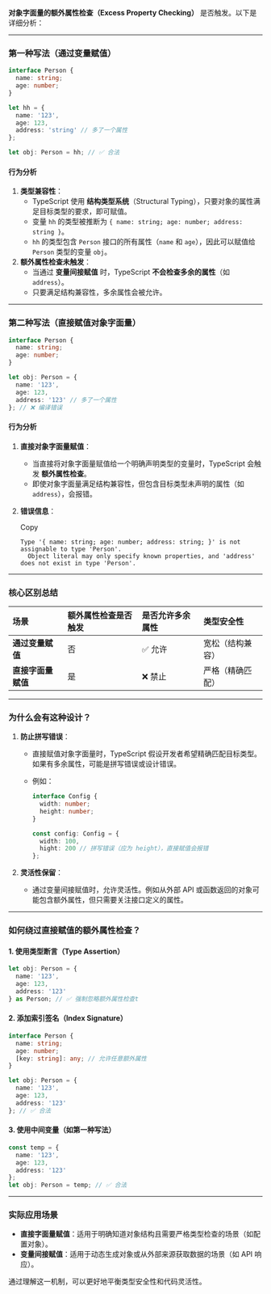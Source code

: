 **对象字面量的额外属性检查（Excess Property Checking）** 是否触发。以下是详细分析：

------

### **第一种写法（通过变量赋值）**

```ts
interface Person {
  name: string;
  age: number;
}

let hh = {
  name: '123',
  age: 123,
  address: 'string' // 多了一个属性
};

let obj: Person = hh; // ✅ 合法
```

#### **行为分析**

1. **类型兼容性**：
   - TypeScript 使用 **结构类型系统**（Structural Typing），只要对象的属性满足目标类型的要求，即可赋值。
   - 变量 `hh` 的类型被推断为 `{ name: string; age: number; address: string }`。
   - `hh` 的类型包含 `Person` 接口的所有属性（`name` 和 `age`），因此可以赋值给 `Person` 类型的变量 `obj`。
2. **额外属性检查未触发**：
   - 当通过 **变量间接赋值** 时，TypeScript **不会检查多余的属性**（如 `address`）。
   - 只要满足结构兼容性，多余属性会被允许。

------

### **第二种写法（直接赋值对象字面量）**

```ts
interface Person {
  name: string;
  age: number;
}

let obj: Person = {
  name: '123',
  age: 123,
  address: '123' // 多了一个属性
}; // ❌ 编译错误
```

#### **行为分析**

1. **直接对象字面量赋值**：

   - 当直接将对象字面量赋值给一个明确声明类型的变量时，TypeScript 会触发 **额外属性检查**。
   - 即使对象字面量满足结构兼容性，但包含目标类型未声明的属性（如 `address`），会报错。

2. **错误信息**：

   Copy

   ```
   Type '{ name: string; age: number; address: string; }' is not assignable to type 'Person'.
     Object literal may only specify known properties, and 'address' does not exist in type 'Person'.
   ```

------

### **核心区别总结**

| 场景               | 额外属性检查是否触发 | 是否允许多余属性 | 类型安全性       |
| :----------------- | :------------------- | :--------------- | :--------------- |
| **通过变量赋值**   | 否                   | ✅ 允许           | 宽松（结构兼容） |
| **直接字面量赋值** | 是                   | ❌ 禁止           | 严格（精确匹配） |

------

### **为什么会有这种设计？**

1. **防止拼写错误**：

   - 直接赋值对象字面量时，TypeScript 假设开发者希望精确匹配目标类型。如果有多余属性，可能是拼写错误或设计错误。

   - 例如：

     

     ```ts
     interface Config {
       width: number;
       height: number;
     }
     
     const config: Config = {
       width: 100,
       hight: 200 // 拼写错误（应为 height），直接赋值会报错
     };
     ```

2. **灵活性保留**：

   - 通过变量间接赋值时，允许灵活性。例如从外部 API 或函数返回的对象可能包含额外属性，但只需要关注接口定义的属性。

------

### **如何绕过直接赋值的额外属性检查？**

#### 1. **使用类型断言（Type Assertion）**



```ts
let obj: Person = {
  name: '123',
  age: 123,
  address: '123'
} as Person; // ✅ 强制忽略额外属性检查t
```

#### 2. **添加索引签名（Index Signature）**

```ts
interface Person {
  name: string;
  age: number;
  [key: string]: any; // 允许任意额外属性
}

let obj: Person = {
  name: '123',
  age: 123,
  address: '123'
}; // ✅ 合法
```

#### 3. **使用中间变量（如第一种写法）**



```ts
const temp = {
  name: '123',
  age: 123,
  address: '123'
};
let obj: Person = temp; // ✅ 合法
```

------

### **实际应用场景**

- **直接字面量赋值**：适用于明确知道对象结构且需要严格类型检查的场景（如配置对象）。
- **变量间接赋值**：适用于动态生成对象或从外部来源获取数据的场景（如 API 响应）。

通过理解这一机制，可以更好地平衡类型安全性和代码灵活性。